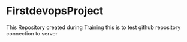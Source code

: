 # FirstdevopsProject
This Repository created during Training 
     this is to test github repository connection to server
